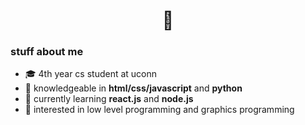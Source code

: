 <h1 align="center">🌵</h1>

<h3 align="left">stuff about me</h3>
<ul>
    <li>🎓 4th year cs student at uconn</li>
    <li>🔨 knowledgeable in <strong>html/css/javascript</strong> and <strong>python</strong></li>
    <li>🌱 currently learning <strong>react.js</strong> and <strong>node.js</strong></li>
    <li>🤔 interested in low level programming and graphics programming</li>
</ul>
